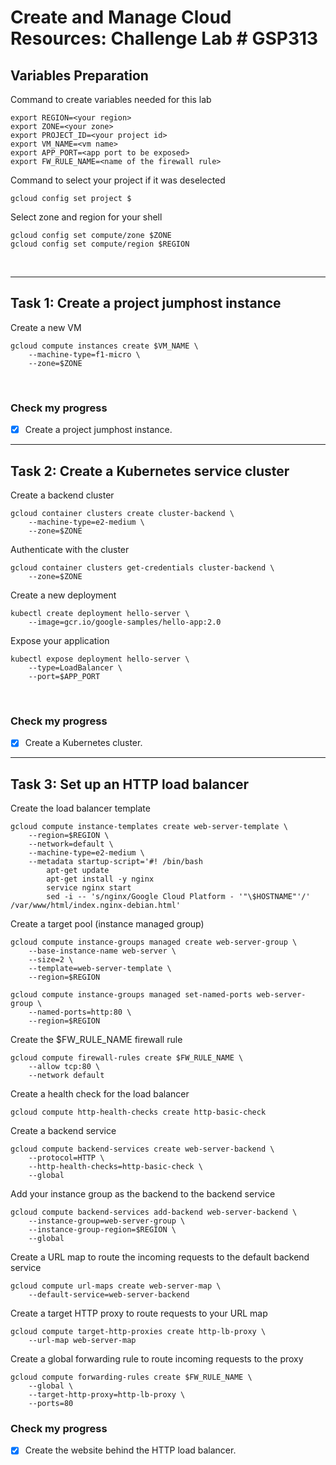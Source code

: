 # **Create and Manage Cloud Resources: Challenge Lab # GSP313**

## **Variables Preparation**

Command to create variables needed for this lab

    export REGION=<your region>
    export ZONE=<your zone>
    export PROJECT_ID=<your project id>
    export VM_NAME=<vm name>
    export APP_PORT=<app port to be exposed>
    export FW_RULE_NAME=<name of the firewall rule>

Command to select your project if it was deselected

    gcloud config set project $

Select zone and region for your shell

    gcloud config set compute/zone $ZONE
    gcloud config set compute/region $REGION

<br>

---

## **Task 1: Create a project jumphost instance**

Create a new VM

    gcloud compute instances create $VM_NAME \
        --machine-type=f1-micro \
        --zone=$ZONE

<br>

### **Check my progress**

- [x] Create a project jumphost instance.

---

## **Task 2: Create a Kubernetes service cluster**

Create a backend cluster

    gcloud container clusters create cluster-backend \
        --machine-type=e2-medium \
        --zone=$ZONE

Authenticate with the cluster

    gcloud container clusters get-credentials cluster-backend \
        --zone=$ZONE

Create a new deployment

    kubectl create deployment hello-server \
        --image=gcr.io/google-samples/hello-app:2.0

Expose your application

    kubectl expose deployment hello-server \
        --type=LoadBalancer \
        --port=$APP_PORT

<br>

### **Check my progress**

- [x] Create a Kubernetes cluster.

---

## **Task 3: Set up an HTTP load balancer**

Create the load balancer template

    gcloud compute instance-templates create web-server-template \
        --region=$REGION \
        --network=default \
        --machine-type=e2-medium \
        --metadata startup-script='#! /bin/bash
            apt-get update
            apt-get install -y nginx
            service nginx start
            sed -i -- 's/nginx/Google Cloud Platform - '"\$HOSTNAME"'/' /var/www/html/index.nginx-debian.html'


Create a target pool (instance managed group)

    gcloud compute instance-groups managed create web-server-group \
        --base-instance-name web-server \
        --size=2 \
        --template=web-server-template \
        --region=$REGION
>
    gcloud compute instance-groups managed set-named-ports web-server-group \
        --named-ports=http:80 \
        --region=$REGION

Create the $FW_RULE_NAME firewall rule

    gcloud compute firewall-rules create $FW_RULE_NAME \
        --allow tcp:80 \
        --network default

Create a health check for the load balancer

    gcloud compute http-health-checks create http-basic-check

Create a backend service

    gcloud compute backend-services create web-server-backend \
        --protocol=HTTP \
        --http-health-checks=http-basic-check \
        --global

Add your instance group as the backend to the backend service

    gcloud compute backend-services add-backend web-server-backend \
        --instance-group=web-server-group \
        --instance-group-region=$REGION \
        --global

Create a URL map to route the incoming requests to the default backend service

    gcloud compute url-maps create web-server-map \
        --default-service=web-server-backend

Create a target HTTP proxy to route requests to your URL map

    gcloud compute target-http-proxies create http-lb-proxy \
        --url-map web-server-map

Create a global forwarding rule to route incoming requests to the proxy

    gcloud compute forwarding-rules create $FW_RULE_NAME \
        --global \
        --target-http-proxy=http-lb-proxy \
        --ports=80


### **Check my progress**

- [x] Create the website behind the HTTP load balancer.
